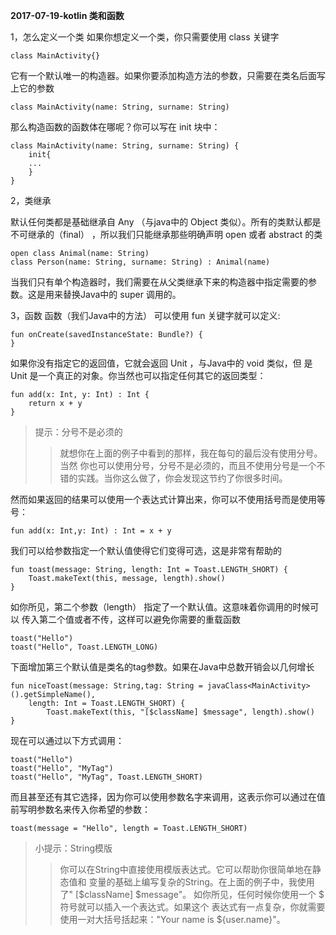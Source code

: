 **2017-07-19-kotlin 类和函数**

1，怎么定义一个类
如果你想定义一个类，你只需要使用 class 关键字
	
	class MainActivity{}

它有一个默认唯一的构造器。如果你要添加构造方法的参数，只需要在类名后面写上它的参数

	class MainActivity(name: String, surname: String)

那么构造函数的函数体在哪呢？你可以写在 init 块中：

	class MainActivity(name: String, surname: String) {
		init{
		...
		}
	}

2，类继承

默认任何类都是基础继承自 Any （与java中的 Object 类似）。所有的类默认都是不可继承的（final） ，所以我们只能继承那些明确声明 open 或者 abstract 的类

	open class Animal(name: String)
	class Person(name: String, surname: String) : Animal(name)

当我们只有单个构造器时，我们需要在从父类继承下来的构造器中指定需要的参数。这是用来替换Java中的 super 调用的。

3，函数
函数（我们Java中的方法） 可以使用 fun 关键字就可以定义:

	fun onCreate(savedInstanceState: Bundle?) {
	}

如果你没有指定它的返回值，它就会返回 Unit ，与Java中的 void 类似，但
是 Unit 是一个真正的对象。你当然也可以指定任何其它的返回类型：

	fun add(x: Int, y: Int) : Int {
		return x + y
	}

> 提示：分号不是必须的
> >就想你在上面的例子中看到的那样，我在每句的最后没有使用分号。当然
> >你也可以使用分号，分号不是必须的，而且不使用分号是一个不错的实践。当你这么做了，你会发现这节约了你很多时间。
> 

然而如果返回的结果可以使用一个表达式计算出来，你可以不使用括号而是使用等号：

	fun add(x: Int,y: Int) : Int = x + y

我们可以给参数指定一个默认值使得它们变得可选，这是非常有帮助的

	fun toast(message: String, length: Int = Toast.LENGTH_SHORT) {
		Toast.makeText(this, message, length).show()
	}

如你所见，第二个参数（length） 指定了一个默认值。这意味着你调用的时候可以
传入第二个值或者不传，这样可以避免你需要的重载函数

	toast("Hello")
	toast("Hello", Toast.LENGTH_LONG)

下面增加第三个默认值是类名的tag参数。如果在Java中总数开销会以几何增长

	fun niceToast(message: String,tag: String = javaClass<MainActivity>().getSimpleName(),
		length: Int = Toast.LENGTH_SHORT) {
			Toast.makeText(this, "[$className] $message", length).show()
	}

现在可以通过以下方式调用：

	toast("Hello")
	toast("Hello", "MyTag")
	toast("Hello", "MyTag", Toast.LENGTH_SHORT)

而且甚至还有其它选择，因为你可以使用参数名字来调用，这表示你可以通过在值
前写明参数名来传入你希望的参数：

	toast(message = "Hello", length = Toast.LENGTH_SHORT)

>小提示：String模版
>>你可以在String中直接使用模版表达式。它可以帮助你很简单地在静态值和
>>变量的基础上编写复杂的String。在上面的例子中，我使用了"
>>[$className] $message"。
>>如你所见，任何时候你使用一个 $ 符号就可以插入一个表达式。如果这个
>>表达式有一点复杂，你就需要使用一对大括号括起来："Your name is
>>${user.name}"。

